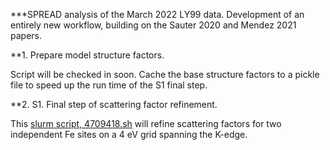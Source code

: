 ***SPREAD analysis of the March 2022 LY99 data.  Development of an entirely new workflow, building on the Sauter 2020 and Mendez 2021 papers. 
<list of computational steps will be added here>

**1. Prepare model structure factors.

Script will be checked in soon.  Cache the base structure factors to a pickle file to speed up the run time 
of the S1 final step.

**2. S1. Final step of scattering factor refinement.

This [slurm script, 4709418.sh](./4709418.sh) will refine scattering factors for two
independent Fe sites on a 4 eV grid spanning the K-edge. 

